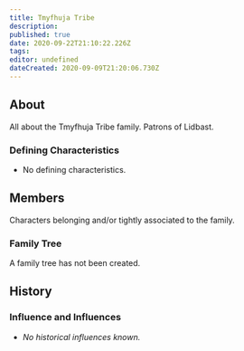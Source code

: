 ```yaml
---
title: Tmyfhuja Tribe
description: 
published: true
date: 2020-09-22T21:10:22.226Z
tags: 
editor: undefined
dateCreated: 2020-09-09T21:20:06.730Z
---
```


## About

All about the Tmyfhuja Tribe family. Patrons of Lidbast.

### Defining Characteristics

- No defining characteristics.

## Members

Characters belonging and/or tightly associated to the family.

### Family Tree

A family tree has not been created.

## History

### Influence and Influences

- *No historical influences known.*